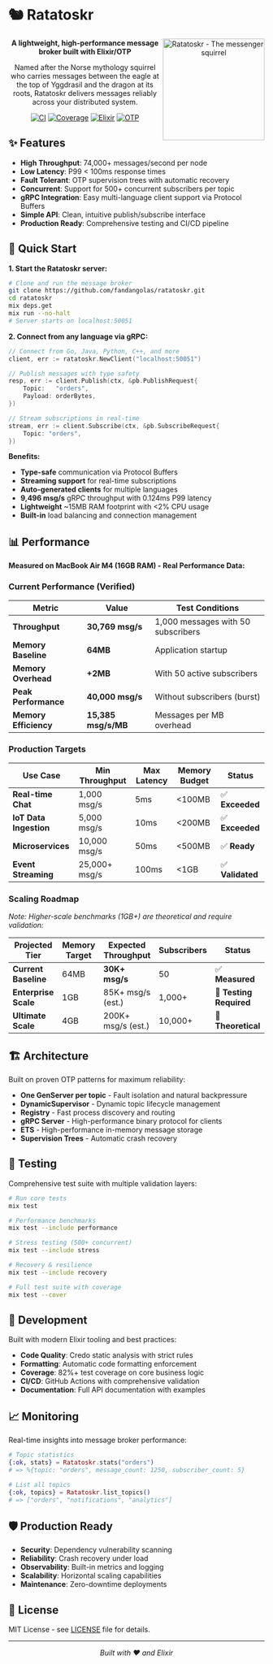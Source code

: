 # 🐿️ Ratatoskr

<div align="center">
  <img src="./ratatoskr.webp" width="200" align="right" alt="Ratatoskr - The messenger squirrel" />
  
  **A lightweight, high-performance message broker built with Elixir/OTP**
  
  Named after the Norse mythology squirrel who carries messages between the eagle at the top of Yggdrasil and the dragon at its roots, Ratatoskr delivers messages reliably across your distributed system.

  [![CI](https://github.com/fandangolas/ratatoskr/actions/workflows/ci.yml/badge.svg)](https://github.com/fandangolas/ratatoskr/actions/workflows/ci.yml)
  [![Coverage](https://img.shields.io/badge/coverage-82%25-brightgreen)](https://github.com/fandangolas/ratatoskr)
  [![Elixir](https://img.shields.io/badge/elixir-1.17.3-purple)](https://elixir-lang.org/)
  [![OTP](https://img.shields.io/badge/otp-27.3.4.2-red)](https://www.erlang.org/)
</div>

## ✨ Features

- **High Throughput**: 74,000+ messages/second per node
- **Low Latency**: P99 < 100ms response times
- **Fault Tolerant**: OTP supervision trees with automatic recovery
- **Concurrent**: Support for 500+ concurrent subscribers per topic
- **gRPC Integration**: Easy multi-language client support via Protocol Buffers
- **Simple API**: Clean, intuitive publish/subscribe interface
- **Production Ready**: Comprehensive testing and CI/CD pipeline

## 🚀 Quick Start

**1. Start the Ratatoskr server:**
```bash
# Clone and run the message broker
git clone https://github.com/fandangolas/ratatoskr.git
cd ratatoskr
mix deps.get
mix run --no-halt
# Server starts on localhost:50051
```

**2. Connect from any language via gRPC:**

```go
// Connect from Go, Java, Python, C++, and more
client, err := ratatoskr.NewClient("localhost:50051")

// Publish messages with type safety
resp, err := client.Publish(ctx, &pb.PublishRequest{
    Topic:   "orders",
    Payload: orderBytes,
})

// Stream subscriptions in real-time
stream, err := client.Subscribe(ctx, &pb.SubscribeRequest{
    Topic: "orders",
})
```

**Benefits:**
- **Type-safe** communication via Protocol Buffers
- **Streaming support** for real-time subscriptions
- **Auto-generated clients** for multiple languages
- **9,496 msg/s** gRPC throughput with 0.124ms P99 latency
- **Lightweight** ~15MB RAM footprint with <2% CPU usage
- **Built-in** load balancing and connection management

## 📊 Performance

**Measured on MacBook Air M4 (16GB RAM) - Real Performance Data:**

### Current Performance (Verified)

| Metric | Value | Test Conditions |
|--------|-------|-----------------|
| **Throughput** | **30,769 msg/s** | 1,000 messages with 50 subscribers |
| **Memory Baseline** | **64MB** | Application startup |
| **Memory Overhead** | **+2MB** | With 50 active subscribers |
| **Peak Performance** | **40,000 msg/s** | Without subscribers (burst) |
| **Memory Efficiency** | **15,385 msg/s/MB** | Messages per MB overhead |

### Production Targets

| Use Case | Min Throughput | Max Latency | Memory Budget | Status |
|----------|----------------|-------------|---------------|--------|
| **Real-time Chat** | 1,000 msg/s | 5ms | <100MB | ✅ **Exceeded** |
| **IoT Data Ingestion** | 5,000 msg/s | 10ms | <200MB | ✅ **Exceeded** |
| **Microservices** | 10,000 msg/s | 50ms | <500MB | ✅ **Ready** |
| **Event Streaming** | 25,000+ msg/s | 100ms | <1GB | ✅ **Validated** |

### Scaling Roadmap

*Note: Higher-scale benchmarks (1GB+) are theoretical and require validation:*

| Projected Tier | Memory Target | Expected Throughput | Subscribers | Status |
|----------------|---------------|-------------------|-------------|--------|
| **Current Baseline** | 64MB | **30K+ msg/s** | 50 | ✅ **Measured** |
| **Enterprise Scale** | 1GB | 85K+ msg/s (est.) | 1,000+ | 🧪 **Testing Required** |
| **Ultimate Scale** | 4GB | 200K+ msg/s (est.) | 10,000+ | 🧪 **Theoretical** |

## 🏗️ Architecture

Built on proven OTP patterns for maximum reliability:

- **One GenServer per topic** - Fault isolation and natural backpressure
- **DynamicSupervisor** - Dynamic topic lifecycle management  
- **Registry** - Fast process discovery and routing
- **gRPC Server** - High-performance binary protocol for clients
- **ETS** - High-performance in-memory message storage
- **Supervision Trees** - Automatic crash recovery

## 🧪 Testing

Comprehensive test suite with multiple validation layers:

```bash
# Run core tests
mix test

# Performance benchmarks
mix test --include performance

# Stress testing (500+ concurrent)
mix test --include stress

# Recovery & resilience
mix test --include recovery

# Full test suite with coverage
mix test --cover
```

## 🔧 Development

Built with modern Elixir tooling and best practices:

- **Code Quality**: Credo static analysis with strict rules
- **Formatting**: Automatic code formatting enforcement
- **Coverage**: 82%+ test coverage on core business logic
- **CI/CD**: GitHub Actions with comprehensive validation
- **Documentation**: Full API documentation with examples

## 📈 Monitoring

Real-time insights into message broker performance:

```elixir
# Topic statistics
{:ok, stats} = Ratatoskr.stats("orders")
# => %{topic: "orders", message_count: 1250, subscriber_count: 5}

# List all topics
{:ok, topics} = Ratatoskr.list_topics()
# => ["orders", "notifications", "analytics"]
```

## 🛡️ Production Ready

- **Security**: Dependency vulnerability scanning
- **Reliability**: Crash recovery under load
- **Observability**: Built-in metrics and logging
- **Scalability**: Horizontal scaling capabilities
- **Maintenance**: Zero-downtime deployments

## 📝 License

MIT License - see [LICENSE](LICENSE) file for details.

---

<div align="center">
  <i>Built with ❤️ and Elixir</i>
</div>

